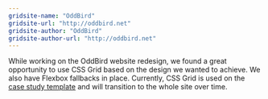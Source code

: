```yaml
---
gridsite-name: "OddBird"
gridsite-url: "http://oddbird.net"
gridsite-author: "OddBird"
gridsite-author-url: "http://oddbird.net"
---
```


While working on the OddBird website redesign, we found a great opportunity to
use CSS Grid based on the design we wanted to achieve. We also have Flexbox
fallbacks in place. Currently, CSS Grid is used on the [case study template](http://oddbird.net/work/coachhub/) and will transition to the whole
site over time.
